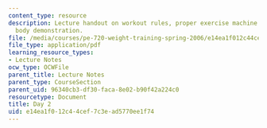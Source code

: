 ```yaml
---
content_type: resource
description: Lecture handout on workout rules, proper exercise machine use, and lower
  body demonstration.
file: /media/courses/pe-720-weight-training-spring-2006/e14ea1f012c44cef7c3ead5770ee1f74_day2.pdf
file_type: application/pdf
learning_resource_types:
- Lecture Notes
ocw_type: OCWFile
parent_title: Lecture Notes
parent_type: CourseSection
parent_uid: 96340cb3-df30-faca-8e02-b90f42a224c0
resourcetype: Document
title: Day 2
uid: e14ea1f0-12c4-4cef-7c3e-ad5770ee1f74
---
```

